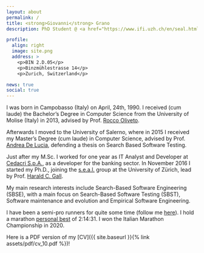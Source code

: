 ```yaml
---
layout: about
permalink: /
title: <strong>Giovanni</strong> Grano
description: PhD Student @ <a href="https://www.ifi.uzh.ch/en/seal.html">s.e.a.l.</a>. University of Zurich. Department of Informatics

profile:
  align: right
  image: site.png
  address: >
    <p>BIN 2.D.05</p>
    <p>Binzmühlestrasse 14</p>
    <p>Zurich, Switzerland</p>

news: true
social: true
---
```


I was born in Campobasso (Italy) on April, 24th, 1990. I received (cum laude) the Bachelor’s Degree in Computer Science from the University of Molise (Italy) in 2013, advised by Prof. [Rocco Oliveto](https://dibt.unimol.it/staff/oliveto/).

Afterwards I moved to the University of Salerno, where in 2015 I received my Master’s Degree (cum laude) in Computer Science, advised by Prof. [Andrea De Lucia](http://docenti.unisa.it/003241/home), defending a thesis on Search Based Software Testing.

Just after my M.Sc. I worked for one year as IT Analyst and Developer at [Cedacri S.p.A.](http://www.cedacri.it/cedacri/en/index.html), as a developer for the banking sector. In November 2016 I started my Ph.D., joining the [s.e.a.l.](https://www.ifi.uzh.ch/en/seal.html) group at the University of Zürich, lead by Prof. [Harald C. Gall](http://www.ifi.uzh.ch/en/seal/people/gall.html).

My main research interests include Search-Based Software Engineering (SBSE), with a main focus on Search-Based Software Testing (SBST), Software maintenance and evolution and Empirical Software Engineering.

I have been a semi-pro runners for quite some time (follow me [here](https://www.strava.com/athletes/20803711)). 
I hold a marathon [personal best](https://www.worldathletics.org/athletes/italy/giovanni-grano-14386274) of 2:14:31.
I won the Italian Marathon Championship in 2020. 

Here is a PDF version of my [CV]({{ site.baseurl }}{% link assets/pdf/cv_10.pdf %})!
